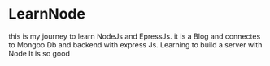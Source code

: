 # LearnNode
this is my journey to learn NodeJs and EpressJs.
it is a Blog and connectes to Mongoo Db and backend with express Js.
Learning to build a server with Node
It is so good

